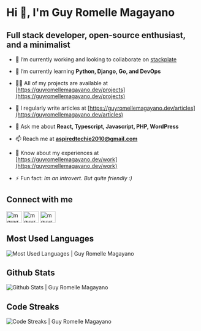 # Hi 👋, I'm Guy Romelle Magayano

## Full stack developer, open-source enthusiast, and a minimalist

- 🔭 I’m currently working and looking to collaborate on [stackplate](https://github.com/guyromellemagayano/stackplate)

- 🌱 I’m currently learning **Python, Django, Go, and DevOps**

- 👨‍💻 All of my projects are available at [https://guyromellemagayano.dev/projects](https://guyromellemagayano.dev/projects)

- 📝 I regularly write articles at [https://guyromellemagayano.dev/articles](https://guyromellemagayano.dev/articles)

- 💬 Ask me about **React, Typescript, Javascript, PHP, WordPress**

- 📫 Reach me at **<aspiredtechie2010@gmail.com>**

- 📄 Know about my experiences at [https://guyromellemagayano.dev/work](https://guyromellemagayano.dev/work)

- ⚡ Fun fact: *Im an introvert. But quite friendly :)*

## Connect with me

[<img align="center" src="https://raw.githubusercontent.com/rahuldkjain/github-profile-readme-generator/master/src/images/icons/Social/facebook.svg" alt="mguyromelle" height="30" width="40" />](https://www.facebook.com/mguyromelle/)
[<img align="center" src="https://raw.githubusercontent.com/rahuldkjain/github-profile-readme-generator/master/src/images/icons/Social/twitter.svg" alt="mguyromelle" height="30" width="40" />](https://twitter.com/mguyromelle)
[<img align="center" src="https://raw.githubusercontent.com/rahuldkjain/github-profile-readme-generator/master/src/images/icons/Social/linked-in-alt.svg" alt="mguyromelle" height="30" width="40" />](https://linkedin.com/in/mguyromelle)

## Most Used Languages

![Most Used Languages | Guy Romelle Magayano](https://github-readme-stats.vercel.app/api/top-langs?username=guyromellemagayano&show_icons=true&locale=en&layout=compact "Most Used Languages | Guy Romelle Magayano")

## Github Stats

![Github Stats | Guy Romelle Magayano](https://github-readme-stats.vercel.app/api?username=guyromellemagayano&show_icons=true&locale=en "Github Stats | Guy Romelle Magayano")

## Code Streaks

![Code Streaks | Guy Romelle Magayano](https://github-readme-streak-stats.herokuapp.com/?user=guyromellemagayano& "Code Streaks | Guy Romelle Magayano")
